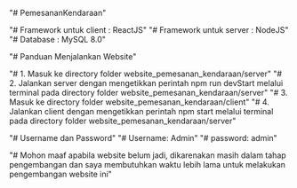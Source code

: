 "# PemesananKendaraan"

"# Framework untuk client : ReactJS"
"# Framework untuk server : NodeJS"
"# Database : MySQL 8.0"

"# Panduan Menjalankan Website"

"# 1. Masuk ke directory folder website_pemesanan_kendaraan/server"
"# 2. Jalankan server dengan mengetikkan perintah npm run devStart melalui terminal pada directory folder website_pemesanan_kendaraan/server"
"# 3. Masuk ke directory folder website_pemesanan_kendaraan/client"
"# 4. Jalankan client dengan mengetikkan perintah npm start melalui terminal pada directory
folder website_pemesanan_kendaraan/server"

"# Username dan Password"
"# Username: Admin"
"# password: admin"

"# Mohon maaf apabila website belum jadi, dikarenakan masih dalam tahap pengembangan dan saya membutuhkan waktu lebih lama untuk melakukan pengembangan website ini"
